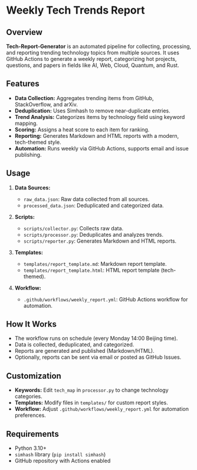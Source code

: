 # Weekly Tech Trends Report

## Overview

**Tech-Report-Generator** is an automated pipeline for collecting, processing, and reporting trending technology topics from multiple sources. It uses GitHub Actions to generate a weekly report, categorizing hot projects, questions, and papers in fields like AI, Web, Cloud, Quantum, and Rust.

## Features

- **Data Collection:** Aggregates trending items from GitHub, StackOverflow, and arXiv.
- **Deduplication:** Uses Simhash to remove near-duplicate entries.
- **Trend Analysis:** Categorizes items by technology field using keyword mapping.
- **Scoring:** Assigns a heat score to each item for ranking.
- **Reporting:** Generates Markdown and HTML reports with a modern, tech-themed style.
- **Automation:** Runs weekly via GitHub Actions, supports email and issue publishing.

## Usage

1. **Data Sources:**  
   - `raw_data.json`: Raw data collected from all sources.
   - `processed_data.json`: Deduplicated and categorized data.

2. **Scripts:**  
   - `scripts/collector.py`: Collects raw data.
   - `scripts/processor.py`: Deduplicates and analyzes trends.
   - `scripts/reporter.py`: Generates Markdown and HTML reports.

3. **Templates:**  
   - `templates/report_template.md`: Markdown report template.
   - `templates/report_template.html`: HTML report template (tech-themed).

4. **Workflow:**  
   - `.github/workflows/weekly_report.yml`: GitHub Actions workflow for automation.

## How It Works

- The workflow runs on schedule (every Monday 14:00 Beijing time).
- Data is collected, deduplicated, and categorized.
- Reports are generated and published (Markdown/HTML).
- Optionally, reports can be sent via email or posted as GitHub Issues.

## Customization

- **Keywords:** Edit `tech_map` in `processor.py` to change technology categories.
- **Templates:** Modify files in `templates/` for custom report styles.
- **Workflow:** Adjust `.github/workflows/weekly_report.yml` for automation preferences.

## Requirements

- Python 3.10+
- `simhash` library (`pip install simhash`)
- GitHub repository with Actions enabled

